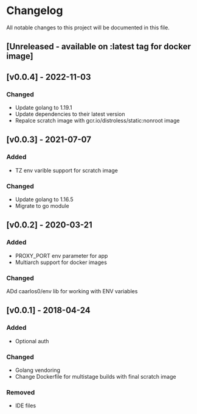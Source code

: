 # Changelog
All notable changes to this project will be documented in this file.

## [Unreleased - available on :latest tag for docker image]

## [v0.0.4] - 2022-11-03
### Changed
- Update golang to 1.19.1
- Update dependencies to their latest version
- Repalce scratch image with gcr.io/distroless/static:nonroot image

## [v0.0.3] - 2021-07-07
### Added
- TZ env varible support for scratch image

### Changed
- Update golang to 1.16.5
- Migrate to go module

## [v0.0.2] - 2020-03-21
### Added
- PROXY_PORT env parameter for app
- Multiarch support for docker images

### Changed
ADd caarlos0/env lib for working with ENV variables

## [v0.0.1] - 2018-04-24
### Added
- Optional auth

### Changed
- Golang vendoring
- Change Dockerfile for multistage builds with final scratch image

### Removed
- IDE files

